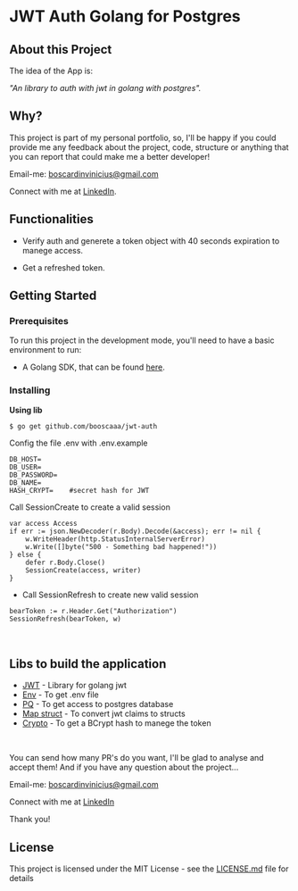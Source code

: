 # JWT Auth Golang for Postgres


## About this Project

The idea of the App is:

_"An library to auth with jwt in golang with postgres"._


## Why?

This project is part of my personal portfolio, so, I'll be happy if you could provide me any feedback about the project, code, structure or anything that you can report that could make me a better developer!

Email-me: boscardinvinicius@gmail.com

Connect with me at [LinkedIn](https://www.linkedin.com/in/booscaaa/).



## Functionalities

- Verify auth and generete a token object with 40 seconds expiration  to manege access.

- Get a refreshed token.



## Getting Started

### Prerequisites

To run this project in the development mode, you'll need to have a basic environment to run: 
- A Golang SDK, that can be found [here](https://golang.org/dl/).


### Installing


**Using lib**

```bash
$ go get github.com/booscaaa/jwt-auth
```

Config the file .env with .env.example

```env
DB_HOST=
DB_USER=
DB_PASSWORD=
DB_NAME=
HASH_CRYPT=    #secret hash for JWT
```

Call SessionCreate to create a valid session
```golang
var access Access
if err := json.NewDecoder(r.Body).Decode(&access); err != nil {
    w.WriteHeader(http.StatusInternalServerError)
    w.Write([]byte("500 - Something bad happened!"))
} else {
    defer r.Body.Close()
    SessionCreate(access, writer)
}
```


- Call SessionRefresh to create new valid session
```golang
bearToken := r.Header.Get("Authorization")
SessionRefresh(bearToken, w)
```

<br>

## Libs to build the application

- [JWT](github.com/dgrijalva/jwt-go) - Library for golang jwt
- [Env](github.com/joho/godotenv) - To get .env file
- [PQ](github.com/lib/pq) - To get access to postgres database
- [Map struct](github.com/mitchellh/mapstructure) - To convert jwt claims to structs
- [Crypto](golang.org/x/crypto) - To get a BCrypt hash to manege the token

<br>

You can send how many PR's do you want, I'll be glad to analyse and accept them! And if you have any question about the project...

Email-me: boscardinvinicius@gmail.com

Connect with me at [LinkedIn](https://www.linkedin.com/in/booscaaa/)

Thank you!

## License

This project is licensed under the MIT License - see the [LICENSE.md](https://github.com/booscaaa/jwt-auth/blob/master/LICENSE) file for details